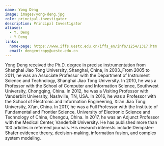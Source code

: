 ```yaml
---
name: Yong Deng
image: images/yong-deng.jpg
role: principal-investigator
description: Principal Investigator
aliases:
  - Y. Deng
  - Y Deng
links:
  home-page: https://www.iffs.uestc.edu.cn/iffs_en/info/1254/1317.htm
  email: dengentropy@uestc.edu.cn
---
```


Yong Deng received the Ph.D. degree in precise instrumentation from Shanghai Jiao Tong University, Shanghai, China, in 2003.,From 2005 to 2011, he was an Associate Professor with the Department of Instrument Science and Technology, Shanghai Jiao Tong University. In 2010, he was a Professor with the School of Computer and Information Science, Southwest University, Chongqing, China. In 2012, he was a Visiting Professor with Vanderbilt University, Nashville, TN, USA. In 2016, he was a Professor with the School of Electronic and Information Engineering, Xi’an Jiao Tong University, Xi’an, China. In 2017, he was a Full Professor with the Institute of Fundamental and Frontier Science, University of Electronic Science and Technology of China, Chengdu, China. In 2017, he was an Adjunct Professor with the Medical Center, Vanderbilt University. He has published more than 100 articles in refereed journals. His research interests include Dempster-Shafer evidence theory, decision-making, information fusion, and complex system modeling.
